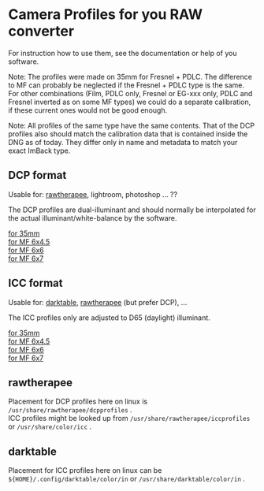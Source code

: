 
# Camera Profiles for you RAW converter

For instruction how to use them, see the documentation or help of you software.

Note: The profiles were made on 35mm for Fresnel + PDLC. The difference to MF can probably be neglected if the 
Fresnel + PDLC type is the same. For other combinations (Film, PDLC only, Fresnel or EG-xxx only, PDLC and Fresnel inverted 
as on some MF types) we could do a separate calibration, if these current ones would not be good enough.

Note: All profiles of the same type have the same contents. That of the DCP profiles also should match the calibration data that is contained inside 
the DNG as of today. They differ only in name and metadata to match your exact ImBack type.

## DCP format

Usable for: [rawtherapee](#rawtherapee), lightroom, photoshop ... ??

The DCP profiles are dual-illuminant and should normally be interpolated for the actual illuminant/white-balance by the software.

 [for 35mm](profiles/DCP/ImBack%20ImB35mm.dcp)   
 [for MF 6x4.5](profiles/DCP/ImBack%20MF6x4.5.dcp)   
 [for MF 6x6](profiles/DCP/ImBack%20MF%206x6%20.dcp)   
 [for MF 6x7](profiles/DCP/ImBack%20MF%206x7%20.dcp)    

## ICC format

Usable for: [darktable](#darktable), [rawtherapee](#rawtherapee) (but prefer DCP), ...

The ICC profiles only are adjusted to D65 (daylight) illuminant.

 [for 35mm](profiles/ICC/ImBack%20ImB35mm.icc)   
 [for MF 6x4.5](profiles/ICC/ImBack%20MF6x4.5.icc)   
 [for MF 6x6](profiles/ICC/ImBack%20MF%206x6%20.icc)   
 [for MF 6x7](profiles/ICC/ImBack%20MF%206x7%20.icc)    

## rawtherapee

Placement for DCP profiles here on linux is `/usr/share/rawtherapee/dcpprofiles` .  
ICC profiles might be looked up from `/usr/share/rawtherapee/iccprofiles` or `/usr/share/color/icc` .

## darktable

Placement for ICC profiles here on linux can be `${HOME}/.config/darktable/color/in` or `/usr/share/darktable/color/in` .